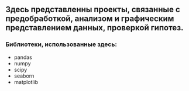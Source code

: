 ## Здесь представленны проекты, связанные с предобработкой, анализом и графическим представлением данных, проверкой гипотез.

### Библиотеки, использованные здесь:

 - pandas
 - numpy
 - scipy
 - seaborn
 - matplotlib

